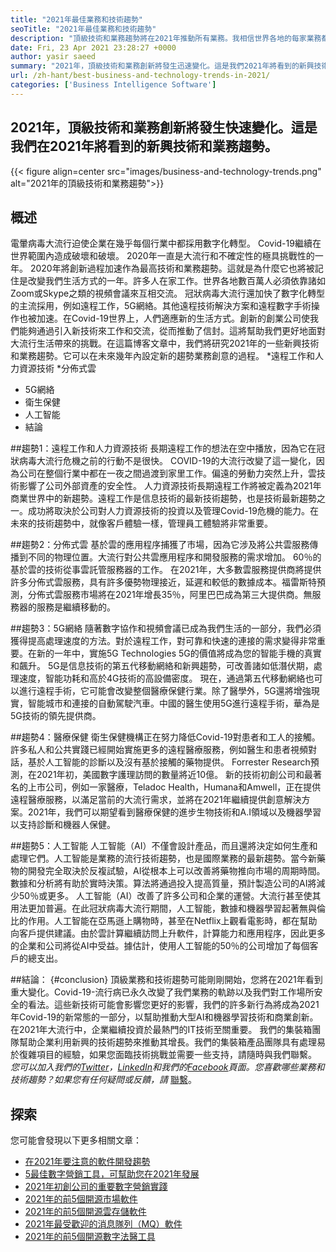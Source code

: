```yaml
---
title: "2021年最佳業務和技術趨勢" 
seoTitle: "2021年最佳業務和技術趨勢" 
description: "頂級技術和業務趨勢將在2021年推動所有業務。我相信世界各地的每家業務都必須採用這些新技術趨勢。" 
date: Fri, 23 Apr 2021 23:28:27 +0000
author: yasir saeed
summary: "2021年，頂級技術和業務創新將發生迅速變化。這是我們2021年將看到的新興技術和業務趨勢。" 
url: /zh-hant/best-business-and-technology-trends-in-2021/
categories: ['Business Intelligence Software']
---
```


## 2021年，頂級技術和業務創新將發生快速變化。這是我們在2021年將看到的新興技術和業務趨勢。

{{< figure align=center src="images/business-and-technology-trends.png" alt="2021年的頂級技術和業務趨勢">}}


## **概述**
電暈病毒大流行迫使企業在幾乎每個行業中都採用數字化轉型。 Covid-19繼續在世界範圍內造成破壞和破壞。 2020年一直是大流行和不確定性的極具挑戰性的一年。 2020年將創新過程加速作為最高技術和業務趨勢。這就是為什麼它也將被記住是改變我們生活方式的一年。許多人在家工作。世界各地數百萬人必須依靠諸如Zoom或Skype之類的視頻會議來互相交流。
冠狀病毒大流行還加快了數字化轉型的主流採用，例如遠程工作，5G網絡。其他遠程技術解決方案和遠程數字手術操作也被加速。在Covid-19世界上，人們適應新的生活方式。創新的創業公司使我們能夠通過引入新技術來工作和交流，從而推動了信封。這將幫助我們更好地面對大流行生活帶來的挑戰。在這篇博客文章中，我們將研究2021年的一些新興技術和業務趨勢。它可以在未來幾年內設定新的趨勢業務創意的過程。
  *遠程工作和人力資源技術
  *分佈式雲
  * 5G網絡
  * 衛生保健
  * 人工智能
  * 結論

##趨勢1：遠程工作和人力資源技術
長期遠程工作的想法在空中播放，因為它在冠狀病毒大流行危機之前的行動不是很快。 COVID-19的大流行改變了這一變化，因為公司在整個行業中都在一夜之間過渡到家里工作。偏遠的勞動力突然上升，雲技術影響了公司外部資產的安全性。
人力資源技術長期遠程工作將被定義為2021年商業世界中的新趨勢。遠程工作是信息技術的最新技術趨勢，也是技術最新趨勢之一。成功將取決於公司對人力資源技術的投資以及管理Covid-19危機的能力。在未來的技術趨勢中，就像客戶體驗一樣，管理員工體驗將非常重要。

##趨勢2：分佈式雲
基於雲的應用程序捕獲了市場，因為它涉及將公共雲服務傳播到不同的物理位置。大流行對公共雲應用程序和開發服務的需求增加。 60％的基於雲的技術從事雲託管服務器的工作。
在2021年，大多數雲服務提供商將提供許多分佈式雲服務，具有許多優勢物理接近，延遲和較低的數據成本。福雷斯特預測，分佈式雲服務市場將在2021年增長35％，阿里巴巴成為第三大提供商。無服務器的服務是繼續移動的。

##趨勢3：5G網絡
隨著數字協作和視頻會議已成為我們生活的一部分，我們必須獲得提高處理速度的方法。對於遠程工作，對可靠和快速的連接的需求變得非常重要。在新的一年中，實施5G Technologies 5G的價值將成為您的智能手機的真實和飆升。 5G是信息技術的第五代移動網絡和新興趨勢，可改善諸如低潛伏期，處理速度，智能功耗和高於4G技術的高設備密度。
現在，通過第五代移動網絡也可以進行遠程手術，它可能會改變整個醫療保健行業。除了醫學外，5G還將增強現實，智能城市和連接的自動駕駛汽車。中國的醫生使用5G進行遠程手術，華為是5G技術的領先提供商。

##趨勢4：醫療保健
衛生保健機構正在努力降低Covid-19對患者和工人的接觸。許多私人和公共實踐已經開始實施更多的遠程醫療服務，例如醫生和患者視頻對話，基於人工智能的診斷以及沒有基於接觸的藥物提供。 Forrester Research預測，在2021年初，美國數字護理訪問的數量將近10億。
新的技術初創公司和最著名的上市公司，例如一家醫療，Teladoc Health，Humana和Amwell，正在提供遠程醫療服務，以滿足當前的大流行需求，並將在2021年繼續提供創意解決方案。2021年，我們可以期望看到醫療保健的進步生物技術和A.I領域以及機器學習以支持診斷和機器人保健。

##趨勢5：人工智能
人工智能（AI）不僅會設計產品，而且還將決定如何生產和處理它們。人工智能是業務的流行技術趨勢，也是國際業務的最新趨勢。當今新藥物的開發完全取決於反複試驗，AI從根本上可以改善將藥物推向市場的周期時間。數據和分析將有助於實時決策。算法將通過投入提高質量，預計製造公司的AI將減少50％或更多。
人工智能（AI）改善了許多公司和企業的運營。大流行甚至使其用法更加普遍。在此冠狀病毒大流行期間，人工智能，數據和機器學習起著無與倫比的作用。人工智能在亞馬遜上購物時，甚至在Netflix上觀看電影時，都在幫助向客戶提供建議。由於雲計算繼續訪問上升軟件，計算能力和應用程序，因此更多的企業和公司將從AI中受益。據估計，使用人工智能的50％的公司增加了每個客戶的總支出。

##結論： {#conclusion}
頂級業務和技術趨勢可能剛剛開始，您將在2021年看到重大變化。Covid-19-流行病已永久改變了我們業務的軌跡以及我們對工作場所安全的看法。這些新技術可能會影響您更好的影響，我們的許多新行為將成為2021年Covid-19的新常態的一部分，以幫助推動大型AI和機器學習技術和商業創新。在2021年大流行中，企業繼續投資於最熱門的IT技術至關重要。
我們的集裝箱團隊幫助企業利用新興的技術趨勢來推動其增長。我們的集裝箱產品團隊具有處理易於復雜項目的經驗，如果您面臨技術挑戰並需要一些支持，請隨時與我們聯繫。
_您可以加入我們的[Twitter][1]，[LinkedIn][2]和我們的[Facebook][3]頁面。您喜歡哪些業務和技術趨勢？如果您有任何疑問或反饋，請_ [聯繫][4]。

## 探索
您可能會發現以下更多相關文章：
  * [在2021年要注意的軟件開發趨勢][5]
  * [5最佳數字營銷工具，可幫助您在2021年發展][6]
  * [2021年初創公司的重要數字營銷實踐][7]
  * [2021年的前5個開源市場軟件][8]
  * [2021年的前5個開源雲存儲軟件][9]
  * [2021年最受歡迎的消息隊列（MQ）軟件][10]
  * [2021年的前5個開源數字法醫工具][11]

  
[1]: https://twitter.com/containerize_co
[2]: https://www.linkedin.com/company/containerize/
[3]: http://facebook.com/containerize
[4]: mailto:yasir.saeed@aspose.com
[5]: https://blog.containerize.com/blockchain-platforms/software-development-trends-to-look-out-for-in-2021/
[6]: https://blog.containerize.com/marketing-automation/5-best-digital-marketing-tools-to-help-you-grow-in-2021/
[7]: https://blog.containerize.com/marketing-automation/important-digital-marketing-practices-for-startups-in-2021/
[8]: https://blog.containerize.com/marketplace/top-5-open-source-marketplace-software-in-2021/
[9]: https://blog.containerize.com/backup-and-sync-software/top-5-open-source-cloud-storage-software-in-2021/
[10]: https://blog.containerize.com/message-queue-software/top-5-open-source-message-queue-software-in-2021/
[11]: https://blog.containerize.com/digital-forensic-tools/top-5-open-source-digital-forensic-tools-in-2021/
